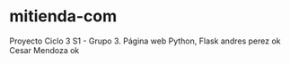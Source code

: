 # mitienda-com
Proyecto Ciclo 3 S1 - Grupo 3. Página web Python, Flask
andres perez ok
Cesar Mendoza ok
